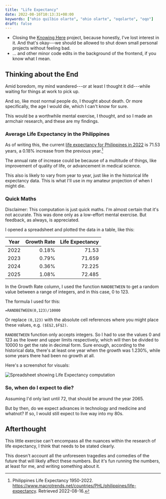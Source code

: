 ```yaml
---
title: "Life Expectancy"
date: 2022-08-16T10:13:31+08:00
keywords: ["ohio quilbio olarte", "ohio olarte", "oqolarte", "oqo"]
draft: false
---
```

- Closing the [Knowing Here](/here) project, because honestly, I've lost
  interest in it.
And that's okay---we should be allowed to shut down small personal projects
without feeling bad.
- ... and other minor code edits in the background of the frontend,
if you know what I mean.

## Thinking about the End

Amid boredom, my mind wandered---or at least I thought it did---while
waiting for things at work to pick up.

And so, like most normal people do,
I thought about death.
Or more specifically,
the age I would die,
which I can't know for sure.

This would be a worthwhile mental exercise,
I thought, and so I made an armchair research,
and these are my findings.


### Average Life Expectancy in the Philippines

As of writing this,
the current [life expectancy for Philippines in
2022](https://www.macrotrends.net/countries/PHL/philippines/life-expectancy) is
71.53 years,
a 0.18% increase from the previous year.[^life]

The annual rate of increase could be because of a multitude of things,
like improvement of quality of life,
or advancement in medical science.

This also is likely to vary from year to year,
just like in the historical life expectancy data.
This is what I'll use in my amateur projection of when I might die.


[^life]: Philippines Life Expectancy
1950-2022.
https://www.macrotrends.net/countries/PHL/philippines/life-expectancy. Retrieved 2022-08-16.

### Quick Maths

Disclaimer:
This computation is just quick maths.
I'm almost certain that it's not accurate.
This was done only as a low-effort mental exercise.
But feedback, as always, is appreciated.

I opened a spreadsheet and plotted the data in a table,
like this:

| Year | Growth Rate | Life Expectancy |
|------|------------:|----------------:|
| 2022 |       0.18% |           71.53 |
| 2023 |       0.79% |          71.659 |
| 2024 |       0.36% |          72.225 |
| 2025 |       1.08% |          72.485 |

In the Growth Rate column, I used the function `RANDBETWEEN`
to get a random value between a range of integers,
and in this case,
0 to 123.

The formula I used for this:

```
=RANDBETWEEN(0,123)/10000
```

Or replace `(0,123)` with the absolute cell references where
you might place these values, e.g. `($E$2,$F$2)`.

`RANDBETWEEN` function only accepts integers.
So I had to use the values 0 and 123 as the lower and upper limits
respectively,
which will then be divided to 10000 to get the rate in decimal form.
Sure enough, according to the historical data,
there's at least one year when the growth was 1.230%,
while some years there had been no growth at all.

Here's a screenshot for visuals:

![Spreadsheet showing Life Expectancy computation](/image/life-exp.png)

### So, when do I expect to die?

Assuming I'd only last until 72,
that should be around the year 2065.

But by then,
do we expect advances in technology and medicine and whatnot?
If so, I would still expect to live way into my 80s.

## Afterthought

This little exercise can't encompass all the nuances
within the research of life expectancy,
I think that needs to be stated clearly.

This doesn't account all the unforeseen tragedies and comedies of the future
that will likely affect these numbers.
But it's fun running the numbers,
at least for me,
and writing something about it.
